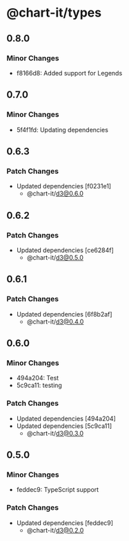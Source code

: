 # @chart-it/types

## 0.8.0

### Minor Changes

- f8166d8: Added support for Legends

## 0.7.0

### Minor Changes

- 5f4f1fd: Updating dependencies

## 0.6.3

### Patch Changes

- Updated dependencies [f0231e1]
  - @chart-it/d3@0.6.0

## 0.6.2

### Patch Changes

- Updated dependencies [ce6284f]
  - @chart-it/d3@0.5.0

## 0.6.1

### Patch Changes

- Updated dependencies [6f8b2af]
  - @chart-it/d3@0.4.0

## 0.6.0

### Minor Changes

- 494a204: Test
- 5c9ca11: testing

### Patch Changes

- Updated dependencies [494a204]
- Updated dependencies [5c9ca11]
  - @chart-it/d3@0.3.0

## 0.5.0

### Minor Changes

- feddec9: TypeScript support

### Patch Changes

- Updated dependencies [feddec9]
  - @chart-it/d3@0.2.0

